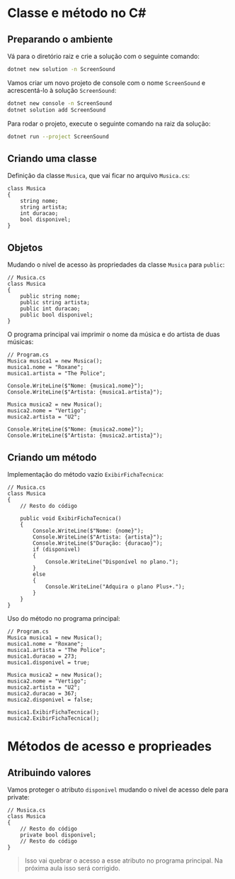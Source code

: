 # Classe e método no C#
## Preparando o ambiente

Vá para o diretório raiz e crie a solução com o seguinte comando:

```bash
dotnet new solution -n ScreenSound
```
Vamos criar um novo projeto de console com o nome `ScreenSound` e acrescentá-lo à solução `ScreenSound`:

```bash
dotnet new console -n ScreenSound
dotnet solution add ScreenSound
```
Para rodar o projeto, execute o seguinte comando na raiz da solução:

```bash
dotnet run --project ScreenSound
```

## Criando uma classe
Definição da classe `Musica`, que vai ficar no arquivo `Musica.cs`:
```CSharp
class Musica
{
    string nome;
    string artista;
    int duracao;
    bool disponivel;
}
```
## Objetos
Mudando o nível de acesso às propriedades da classe `Musica` para `public`:
```CSharp
// Musica.cs
class Musica
{
    public string nome;
    public string artista;
    public int duracao;
    public bool disponivel;
}
```

O programa principal vai imprimir o nome da música e do artista de duas músicas:
```CSharp
// Program.cs
Musica musica1 = new Musica();
musica1.nome = "Roxane";
musica1.artista = "The Police";

Console.WriteLine($"Nome: {musica1.nome}");
Console.WriteLine($"Artista: {musica1.artista}");

Musica musica2 = new Musica();
musica2.nome = "Vertigo";
musica2.artista = "U2";

Console.WriteLine($"Nome: {musica2.nome}");
Console.WriteLine($"Artista: {musica2.artista}");
```

## Criando um método
Implementação do método vazio `ExibirFichaTecnica`:
```CSharp
// Musica.cs
class Musica
{
    // Resto do código

    public void ExibirFichaTecnica()
    {
        Console.WriteLine($"Nome: {nome}");
        Console.WriteLine($"Artista: {artista}");
        Console.WriteLine($"Duração: {duracao}");
        if (disponivel)
        {
            Console.WriteLine("Disponível no plano.");
        }
        else
        {
            Console.WriteLine("Adquira o plano Plus+.");
        }
    }
}
```

Uso do método no programa principal:
```CSharp
// Program.cs
Musica musica1 = new Musica();
musica1.nome = "Roxane";
musica1.artista = "The Police";
musica1.duracao = 273;
musica1.disponivel = true;

Musica musica2 = new Musica();
musica2.nome = "Vertigo";
musica2.artista = "U2";
musica2.duracao = 367;
musica2.disponivel = false;

musica1.ExibirFichaTecnica();
musica2.ExibirFichaTecnica();
```
# Métodos de acesso e proprieades
## Atribuindo valores
Vamos proteger o atributo `disponivel` mudando o nível de acesso dele para private:
```CSharp
// Musica.cs
class Musica
{
    // Resto do código
    private bool disponivel;
    // Resto do código
}
```
> Isso vai quebrar o acesso a esse atributo no programa principal. Na próxima aula isso será corrigido.
